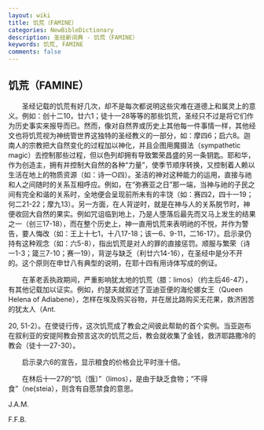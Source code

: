 ```yaml
---
layout: wiki
title: 饥荒（FAMINE）
categories: NewBibleDictionary
description: 圣经新词典 - 饥荒（FAMINE）
keywords: 饥荒, FAMINE
comments: false
---
```


## 饥荒（FAMINE）

　　圣经记载的饥荒有好几次，却不是每次都说明这些灾难在道德上和属灵上的意义。例如：创十二10，廿六1；徒十一28等等的那些饥荒，圣经只不过是将它们作为历史事实来报导而已。然而，像对自然界或历史上其他每一件事情一样，其他经文也将饥荒视为神统管世界这独特的圣经教义的一部分，如：摩四6；启六8。迦南人的宗教把大自然变化的过程加以神化，并且企图用魔摄法（sympathetic magic）去控制那些过程，但以色列却拥有导致繁荣昌盛的另一条钥匙。耶和华，作为创造主，拥有并控制大自然的各种“力量”，使季节顺序转换，又控制着人赖以生活在地上的物质资源（如：诗一○四）。圣洁的神对这种能力的运用，直接与祂和人之间随时的关系互相呼应。例如，在“弥赛亚之日”那一端，当神与祂的子民之间有完全和谐的关系时，全地便会呈现前所未有的丰饶（如：赛四2，四十一19；何二21-22；摩九13）。另一方面，在人背逆时，就是在神与人的关系脱节时，神便收回大自然的果实。例如咒诅临到地上，乃是人堕落后最先而又马上发生的结果之一（创三17-18），而在整个历史上，神一直用饥荒来表明祂的不悦，并作为警告，要人悔改（如：王上十七1，十八17-18；该一6、9-11，二16-17）。启示录仍持有这种观念（如：六5-8），指出饥荒是对人的罪的直接惩罚。顺服与繁荣（诗一1-3；箴三7-10；赛一19），背逆与缺乏（利廿六14-16），在圣经中是分不开的。这个原则在申廿八有典型的说明，在耶十四有用诗体写成的例证。

　　在革老丢执政期间，严重影响犹太地的饥荒（腊：limos）（约主后46-47），有其他记载加以证实。例如，约瑟夫就叙述了亚迪亚便的海伦娜女王（Queen Helena of Adiabene），怎样在埃及购买谷物，并在居比路购买无花果，救济困苦的犹太人（Ant.

20, 51-2）。在使徒行传，这次饥荒成了教会之间彼此帮助的首个实例。当亚迦布在叙利亚的安提阿教会预言这次的饥荒之后，教会就收集了金钱，救济耶路撒冷的教会（徒十一27-30）。

　　启示录六6的宣告，显示粮食的价格会比平时涨十倍。

　　在林后十一27的“饥〔饿〕”（limos），是由于缺乏食物；“不得食”（ne{steia），则含有自愿禁食的意思。

J.A.M.

F.F.B.








